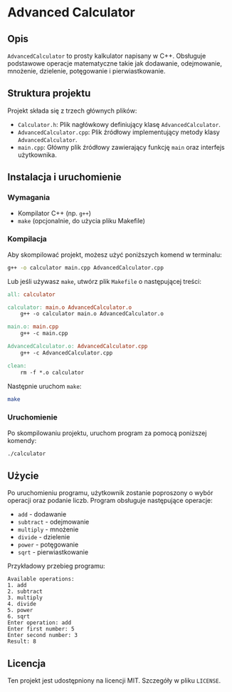 
# Advanced Calculator

## Opis

`AdvancedCalculator` to prosty kalkulator napisany w C++. Obsługuje podstawowe operacje matematyczne takie jak dodawanie, odejmowanie, mnożenie, dzielenie, potęgowanie i pierwiastkowanie.

## Struktura projektu

Projekt składa się z trzech głównych plików:

- `Calculator.h`: Plik nagłówkowy definiujący klasę `AdvancedCalculator`.
- `AdvancedCalculator.cpp`: Plik źródłowy implementujący metody klasy `AdvancedCalculator`.
- `main.cpp`: Główny plik źródłowy zawierający funkcję `main` oraz interfejs użytkownika.

## Instalacja i uruchomienie

### Wymagania

- Kompilator C++ (np. `g++`)
- `make` (opcjonalnie, do użycia pliku Makefile)

### Kompilacja

Aby skompilować projekt, możesz użyć poniższych komend w terminalu:

```sh
g++ -o calculator main.cpp AdvancedCalculator.cpp
```

Lub jeśli używasz `make`, utwórz plik `Makefile` o następującej treści:

```makefile
all: calculator

calculator: main.o AdvancedCalculator.o
    g++ -o calculator main.o AdvancedCalculator.o

main.o: main.cpp
    g++ -c main.cpp

AdvancedCalculator.o: AdvancedCalculator.cpp
    g++ -c AdvancedCalculator.cpp

clean:
    rm -f *.o calculator
```

Następnie uruchom `make`:

```sh
make
```

### Uruchomienie

Po skompilowaniu projektu, uruchom program za pomocą poniższej komendy:

```sh
./calculator
```

## Użycie

Po uruchomieniu programu, użytkownik zostanie poproszony o wybór operacji oraz podanie liczb. Program obsługuje następujące operacje:

- `add` - dodawanie
- `subtract` - odejmowanie
- `multiply` - mnożenie
- `divide` - dzielenie
- `power` - potęgowanie
- `sqrt` - pierwiastkowanie

Przykładowy przebieg programu:

```
Available operations:
1. add
2. subtract
3. multiply
4. divide
5. power
6. sqrt
Enter operation: add
Enter first number: 5
Enter second number: 3
Result: 8
```

## Licencja

Ten projekt jest udostępniony na licencji MIT. Szczegóły w pliku `LICENSE`.
```